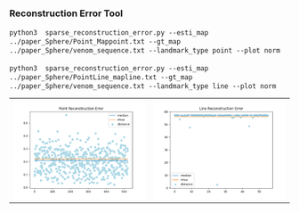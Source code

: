 ### Reconstruction Error Tool

```
python3  sparse_reconstruction_error.py --esti_map ../paper_Sphere/Point_Mappoint.txt --gt_map ../paper_Sphere/venom_sequence.txt --landmark_type point --plot norm

python3  sparse_reconstruction_error.py --esti_map ../paper_Sphere/PointLine_mapline.txt --gt_map ../paper_Sphere/venom_sequence.txt --landmark_type line --plot norm
```

|                                                              |                                                              |
| ------------------------------------------------------------ | ------------------------------------------------------------ |
| <img src="image/point_recon_err.png" alt="point_recon_err" style="zoom:100%;" /> | <img src="image/line_recon_err.png" alt="line_recon_err" style="zoom:100%;" /> |
